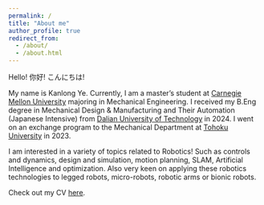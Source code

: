 ```yaml
---
permalink: /
title: "About me"
author_profile: true
redirect_from: 
  - /about/
  - /about.html
---
```


Hello! 你好! こんにちは!

My name is Kanlong Ye. Currently, I am a master’s student at [Carnegie Mellon University](https://www.cmu.edu/) majoring in Mechanical Engineering. I received my B.Eng degree in Mechanical Design & Manufacturing and Their Automation (Japanese Intensive) from [Dalian University of Technology](https://en.dlut.edu.cn/) in 2024. I went on an exchange program to the Mechanical Department at [Tohoku University](https://www.tohoku.ac.jp/en/) in 2023. 

I am interested in a variety of topics related to Robotics! Such as controls and dynamics, design and simulation, motion planning, SLAM, Artificial Intelligence and optimization. Also very keen on applying these robotics technologies to legged robots, micro-robots, robotic arms or bionic robots.

Check out my CV [here](../assets/cv.pdf).

